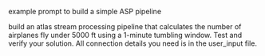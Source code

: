 example prompt to build a simple ASP pipeline

build an atlas stream processing pipeline that calculates the number of airplanes fly under 5000 ft using a 1-minute tumbling window. Test and verify your solution. All connection details you need is in the user_input file.
